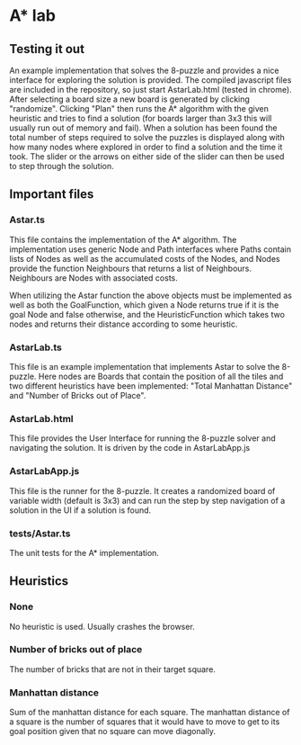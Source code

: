 # A* lab

## Testing it out
An example implementation that solves the 8-puzzle and provides a nice interface for exploring the solution is provided.
The compiled javascript files are included in the repository, so just start AstarLab.html (tested in chrome).
After selecting a board size a new board is generated by clicking "randomize". Clicking "Plan" then runs the A* algorithm with the given heuristic and tries to find a solution (for boards larger than 3x3 this will usually run out of memory and fail). When a solution has been found the total number of steps required to solve the puzzles is displayed along with how many nodes where explored in order to find a solution and the time it took. The slider or the arrows on either side of the slider can then be used to step through the solution.

## Important files

### Astar.ts
This file contains the implementation of the A* algorithm.
The implementation uses generic Node and Path interfaces where Paths contain lists of Nodes as well as the accumulated costs of the Nodes, and Nodes provide the function Neighbours that returns a list of Neighbours. Neighbours are Nodes with associated costs. 

When utilizing the Astar function the above objects must be implemented as well as both the GoalFunction, which given a Node returns true if it is the goal Node and false otherwise, and the HeuristicFunction which takes two nodes and returns their distance according to some heuristic.

### AstarLab.ts
This file is an example implementation that implements Astar to solve the 8-puzzle. Here nodes are Boards that contain the position of all the tiles and two different heuristics have been implemented: "Total Manhattan Distance" and "Number of Bricks out of Place".

### AstarLab.html
This file provides the User Interface for running the 8-puzzle solver and navigating the solution. It is driven by the code in AstarLabApp.js

### AstarLabApp.js
This file is the runner for the 8-puzzle. It creates a randomized board of variable width (default is 3x3) and can run the step by step navigation of a solution in the UI if a solution is found.

### tests/Astar.ts
The unit tests for the A* implementation.

## Heuristics

### None
No heuristic is used. Usually crashes the browser.

### Number of bricks out of place
The number of bricks that are not in their target square.

### Manhattan distance
Sum of the manhattan distance for each square. The manhattan distance of a square is the number of squares that it would have to move to get to its goal position given that no square can move diagonally.